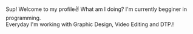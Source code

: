 Sup! Welcome to my profile✌
What am I doing? I'm currently begginer in programming.			
Everyday I'm working with Graphic Design, Video Editing and DTP.!


<!---
Vegetttaaa/Vegetttaaa is a ✨ special ✨ repository because its `README.md` (this file) appears on your GitHub profile.
You can click the Preview link to take a look at your changes.
--->
